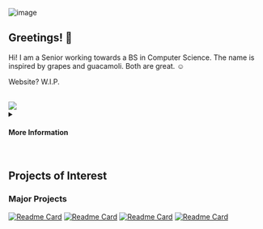 ![image](https://user-images.githubusercontent.com/105399768/218372462-0ab613fb-f806-4f55-8723-c7205fe3f7b2.png)

## Greetings! 👋
Hi! I am a Senior working towards a BS in Computer Science. The name is inspired by grapes and guacamoli. Both are great.  :relaxed:

Website? W.I.P.

<br>

<!-- HTML for the Widgets Layout -->
<!-- Themes were chosen, to the best of my ability, by 508 Compliance and accessibility design standards -->

<!-- Github Stats Widget
 !-- Provided by https://github.com/anuraghazra/github-readme-stats#responsive-card-theme
 !-- Made responsive to different background themes for better contrast,
 !-- and aligned with Github Language Widget.
  -->
  
<!--
<a href="https://github.com/anuraghazra/convoychat">
  <picture>
  <source align="center" srcset="https://github-readme-stats.vercel.app/api?username=grapemoli&show_icons=true&hide_border=true&theme=flag-india"
        media="(prefers-color-scheme: dark)" />
  <source align="center" srcset="https://github-readme-stats.vercel.app/api?username=grapemoli&show_icons=true&hide_border=true&theme=onedark"
        media="(prefers-color-scheme: light), (prefers-color-scheme: no-preference)" />
  <img align="center" src="https://github-readme-stats.vercel.app/api?username=grapemoli&show_icons=true&hide_border=true&theme=onedark"
        media="" />
  </picture>
</a>
-->
     
<!-- Github Language Widget
 !-- Provided by https://github.com/anuraghazra/github-readme-stats#responsive-card-theme
 !-- Made responsive to different browser themes.
  -->
<a href="https://github.com/anuraghazra/convoychat">
  <picture>
  <source align="center" srcset="https://github-readme-stats.vercel.app/api/top-langs/?username=grapemoli&show_icons=true&layout=compact&hide_border=true&count_private=true&theme=flag-india"
        media="(prefers-color-scheme: dark)" />
  <source align="center" srcset="https://github-readme-stats.vercel.app/api/top-langs/?username=grapemoli&show_icons=true&hide_border=true&layout=compact&theme=dracula"
        media="(prefers-color-scheme: light), (prefers-color-scheme: no-preference)" />
  <img align="center" src="https://github-readme-stats.vercel.app/api/top-langs/?username=grapemoli&show_icons=true&layout=compact&hide_border=true&count_private=true&theme=dracula"
        media="" />
  </picture>
</a>

<br>

<!-- Details Collapsable: Schoolwork & Contact Information -->
<details>
  <summary><h4>More Information</h4></summary>
  
  <h3> Contact Me </h3> 
  <i>I have privated repositories that demonstrate good software design principles and patterns, such as the SOLID principle and several patterns outlined in "Design Patterns: Elements of Reusable Object-Oriented Software."
    <br>
    For more information, please contact me at <a href="https://www.linkedin.com/in/grapemoli/">LinkedIn</a>.
  </i>
 </details>
 
 <br>


## Projects of Interest
### Major Projects
<!-- Github Widget
       !-- Provided by https://github.com/anuraghazra/github-readme-stats#responsive-card-theme
        -->
[![Readme Card](https://github-readme-stats.vercel.app/api/pin/?username=grapemoli&repo=p2p_chat&show_owner=true&theme=swift)](https://github.com/grapemoli/p2p_chat)
[![Readme Card](https://github-readme-stats.vercel.app/api/pin/?username=grapemoli&repo=Webmaster_Hackathon&show_owner=true&theme=swift)](https://github.com/grapemoli/Webmaster_Hackathon)
[![Readme Card](https://github-readme-stats.vercel.app/api/pin/?username=grapemoli&repo=PokeDex&show_owner=true&theme=swift)](https://github.com/grapemoli/PokeDex)
[![Readme Card](https://github-readme-stats.vercel.app/api/pin/?username=grapemoli&repo=MGOT&show_owner=true&theme=swift)](https://github.com/grapemoli/MGOT)

<br><br>
<!--
### Dabbling in Languages
-->
<!-- Github Widget
 !-- Provided by https://github.com/anuraghazra/github-readme-stats#responsive-card-theme
  -->
  <!--
[![Readme Card](https://github-readme-stats.vercel.app/api/pin/?username=grapemoli&repo=Learning_Languages&show_owner=true&theme=vue )](https://github.com/grapemoli/Learning_Languages)
[![Readme Card](https://github-readme-stats.vercel.app/api/pin/?username=grapemoli&repo=Java_Problems&show_owner=true&theme=vue )](https://github.com/grapemoli/Java_Problems)
-->
